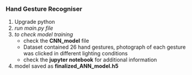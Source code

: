 <h3><b>Hand Gesture Recogniser</b></h3>

<ol>
  <li>Upgrade python</li>
<li> <i>run main.py file</i> </li>
<li><i>to check model training</i>
<ul>
  <li>check the <b>CNN_model</b> file </li>
  <li>Dataset contained 26 hand gestures, photograph of each gesture was clicked in different lighting conditions</li>
   <li>check the <b>jupyter notebook</b> for additional information</li>
</ul></li>
<li>model saved as <b>finalized_ANN_model.h5</b></li>

</ol>
